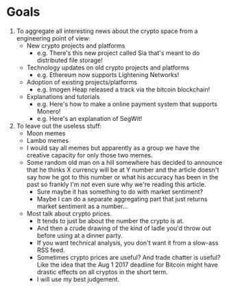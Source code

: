 # Goals
1. To aggregate all interesting news about the crypto space from a engineering point of view:
    * New crypto projects and platforms
        * e.g. There's this new project called Sia that's meant to do distributed file storage!
    * Technology updates on old crypto projects and platforms
        * e.g. Ethereum now supports Lightening Networks!
    * Adoption of existing projects/platforms
        * e.g. Imogen Heap released a track via the bitcoin blockchain!
    * Explanations and tutorials
        * e.g. Here's how to make a online payment system that supports Monero!
        * e.g. Here's an explanation of SegWit!
2. To leave out the useless stuff:
    * Moon memes
    * Lambo memes
    * I would say all memes but apparently as a group we have the creative capacity for only those two memes.
    * Some random old man on a hill somewhere has decided to announce that he thinks X currency will be at Y number and the article doesn't say how he got to this number or what his accuracy has been in the past so frankly I'm not even sure why we're reading this article.
        * Sure maybe it has something to do with market sentiment?
        * Maybe I can do a separate aggregating part that just returns market sentiment as a number...
    * Most talk about crypto prices.
        * It tends to just be about the number the crypto is at.
        * And then a crude drawing of the kind of ladle you'd throw out before using at a dinner party.
        * If you want technical analysis, you don't want it from a slow-ass RSS feed.
        * Sometimes crypto prices are useful? And trade chatter is useful? Like the idea that the Aug 1 2017 deadline for Bitcoin might have drastic effects on all cryptos in the short term.
        * I will use my best judgement.
